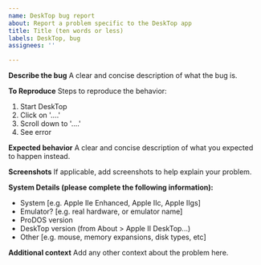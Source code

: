 ```yaml
---
name: DeskTop bug report
about: Report a problem specific to the DeskTop app
title: Title (ten words or less)
labels: DeskTop, bug
assignees: ''

---
```


**Describe the bug**
A clear and concise description of what the bug is.

**To Reproduce**
Steps to reproduce the behavior:
1. Start DeskTop
2. Click on '....'
3. Scroll down to '....'
4. See error

**Expected behavior**
A clear and concise description of what you expected to happen instead.

**Screenshots**
If applicable, add screenshots to help explain your problem.

**System Details (please complete the following information):**
 - System [e.g. Apple IIe Enhanced, Apple IIc, Apple IIgs]
 - Emulator? [e.g. real hardware, or emulator name]
 - ProDOS version
 - DeskTop version (from About > Apple II DeskTop...)
 - Other [e.g. mouse, memory expansions, disk types, etc]

**Additional context**
Add any other context about the problem here.
